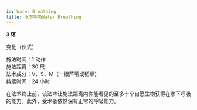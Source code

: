 ```yaml
---
id: Water Breathing
title: 水下呼吸Water Breathing
---
```


**3 环**

变化（仪式）

施法时间：1 动作  
施法距离：30 尺  
法术成分：V、S、M（一根芦苇或稻草）  
持续时间：24 小时

在法术终止前，该法术让施法距离内你能看见的至多十个自愿生物获得在水下呼吸的能力。此外，受术者依然保有正常的呼吸能力。
